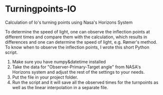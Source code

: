 # Turningpoints-IO
Calculation of Io's turning points using Nasa's Horizons System

To determine the speed of light, one can observe the inflection points at different times and compare them with the calculation, which results in differences and one can determine the speed of light, e.g. Rømer's method. To know when to observe the inflection points, I wrote this short Python script.
1. Make sure you have numpy&datetime installed
2. Take the data for "Observer-Primary-Target angle" from NASA's Horizons system and adjust the rest of the settings to your needs.
3. Put the file in your project folder.
4. Run the script and it will save all the observed times for the turnpoints as well as the linear interpolation in a separate file.
